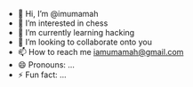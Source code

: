 - 👋 Hi, I’m @imumamah
- 👀 I’m interested in chess
- 🌱 I’m currently learning hacking
- 💞️ I’m looking to collaborate onto you
- 📫 How to reach me iamumamah@gmail.com
- 😄 Pronouns: ...
- ⚡ Fun fact: ...

<!---
imumamah/imumamah is a ✨ special ✨ repository because its `README.md` (this file) appears on your GitHub profile.
You can click the Preview link to take a look at your changes.
--->
